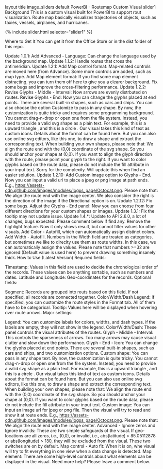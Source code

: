 layout	title	image_sliders
default
PowerBI - Routemap Custom Visual
slider1
Background
This is a custom visual built for PowerBI to support rout visualization. Route map basically visualizes trajectories of objects, such as taxies, vessels, airplanes, and hurricanes.

{% include slider.html selector="slider1" %}

Where to Get It
You can get it from the Office Store or in the dist folder of this repo.

Update 1.0.1:
Add Advanced - Language: Can change the language used by the background map.
Update 1.1.2:
Handle routes that cross the antimeridian.
Update 1.2.1:
Add Map control format: Map-related controls are moved here (from Advance). Some more controls are added, such as map type.
Add Map element format: If you find some map element distracting, you can turn them off here to give you a clearer background.
Fix some bugs and improve the cross-filtering performance.
Update 1.2.2:
Revise Glyphs - Middle - Interval: Now arrows are evenly distrbuted on routes.
Revise Glyphs - End: Now you can change the glyphs placed at end points. There are several built-in shapes, such as cars and ships. You can also choose the option Customize to pass in any shape. By now, the customization is quite tricky and requires some programming background. You cannot drag-n-drop or open one from the file system. Instead, you need to provide a valid svg shape as a plain text. For example, this is a upward triangle <path d="m0,-16l-10,20l20,0z"/>, and this is a circle <circle cx="0" cy="0" r="10"/>. Our visual takes this kind of text as custom icons. Details about the format can be found here. But you can also use online svg editors, like this one, to draw a shape and extract the corresponding text. When building your own shapes, please note that:
We align the route end with the (0,0) coordinate of the svg shape. So you should anchor your shape at (0,0).
If you want to align the glyph direction with the route, please point your glyph to the right.
If you want to color glyphs based on the route data, please do not include the fill attribute in your input text.
Sorry for the complexity. Will update this when find an easier solution.
Update 1.2.10:
Add Custom image option to Glyphs - End. Now you can input a valid url to place a jpeg or png image at path ends. E.g., https://assets-cdn.github.com/images/modules/logos_page/Octocat.png. Please note that:
We align the route end with the image center.
We also consider the right is the direction of the image if the Directional option is on.
Update 1.2.12:
Fix some bugs.
Adjust the Glyphs - End panel: Now you can choose from four different directions for your custom shapes or images.
Update 1.3.1:
Fix the tooltip may not update issue.
Update 1.4.*:
Update to API 2.6.0, a lot of changes, bugs expected. Please comment below if find any.
Remove the highlight feature. Now it only shows result, but cannot filter values for other visuals.
Add Color - Autofill, which can automatically assign distinct colors.
Add Width - Autofill. Numbers in the Width field are treated as categories, but sometimes we like to direclty use them as route widths. In this case, we can automatically assign the values. Please note that numbers >=32 are ignored (Default value is used here) to prevent drawing something insanely thick.
How to Use (Latest Version)
Required fields:

Timestamp: Values in this field are used to decide the chronological order of the records. These values can be anything sortable, such as numbers and dates.
Latitude and Longitude: Geo-coordinates for the records.
Optional fields:

Segment: Records are grouped into routs based on this field. If not specified, all records are connected together.
Color/Width/Dash Legend: If specified, you can customize the route styles in the Format tab. All of them have to be categorical.
Tooltip: Values here will be displayed when hovering over route arrows.
Major settings:

Legend: You can customize labels for colors, widths, and dash types. If the labels are empty, they will not show in the legend.
Color/Width/Dash: These panel controls the visual attributes of the routes.
Glyph - Middle - Interval: This controls the sparseness of arrows. Too many arrows may cause visual clutter and slow down the performance.
Glyph - End - Icon: You can change the glyphs placed at end points. There are several built-in shapes, such as cars and ships, and two customization options.
Custom shape: You can pass in any shape text. By now, the customization is quite tricky. You cannot drag-n-drop or open one from the file system. Instead, you need to provide a valid svg shape as a plain text. For example, this is a upward triangle <path d="m0,-16l-10,20l20,0z"/>, and this is a circle <circle cx="0" cy="0" r="10"/>. Our visual takes this kind of text as custom icons. Details about the format can be found here. But you can also use online svg editors, like this one, to draw a shape and extract the corresponding text. When building your own shapes, please note that:
We align the route end with the (0,0) coordinate of the svg shape. So you should anchor your shape at (0,0).
If you want to color glyphs based on the route data, please do not include the fill attribute in your input text.
Custom image: You can input an image url for jpeg or png file. Then the visual will try to read and show it at route ends. E.g., https://assets-cdn.github.com/images/modules/logos_page/Octocat.png. Please note that:
We align the route end with the image center.
Advanced - Ignore zeros and Ignore invalids: These are two simple safeguards of the visual. If geo-locations are all zeros, i.e., (0,0), or invalid, i.e., abs(latitude) > 85.05112878 or abs(longitude) > 180, they will be excluded from the visual. These two switches are on by default.
Map control - Auto fit: When it is on, whe visual will try to fit everything in one view when a data change is detected.
Map element: There are some high-level controls about what elements can be displayed in the visual.
Need more help? Please leave a comment below.
